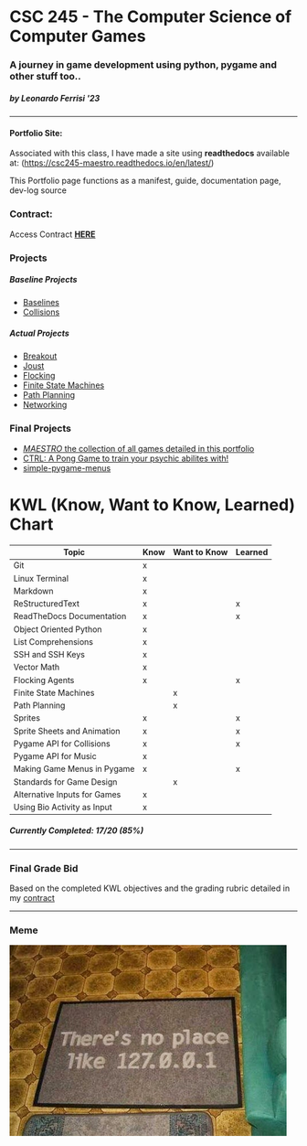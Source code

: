 # CSC 245 - The Computer Science of Computer Games
### A journey in game development using python, pygame and other stuff too..
##### **by** *Leonardo Ferrisi* '23

---------------------------

#### Portfolio Site:

Associated with this class, I have made a site using **readthedocs**
available at: (https://csc245-maestro.readthedocs.io/en/latest/)

This Portfolio page functions as a manifest, guide, documentation page, dev-log source

### Contract:

Access Contract [**HERE**](./portfolio/contract.md)

### Projects

##### Baseline Projects

- [Baselines](portfolio\projects\project-1-baselines)
- [Collisions](portfolio\projects\project-3-collisions)

##### Actual Projects

- [Breakout](portfolio\projects\project-2-breakout)
- [Joust](portfolio\projects\project-4-joust)
- [Flocking](portfolio\projects\project-5-flocking)
- [Finite State Machines](portfolio\projects\project-6-fsm)
- [Path Planning](portfolio\projects\project-7-astar)
- [Networking](portfolio\projects\project-8-networking)

### Final Projects

- [*MAESTRO* the collection of all games detailed in this portfolio](https://csc245-maestro.readthedocs.io/en/latest/maestro.html)
- [CTRL: A Pong Game to train your psychic abilites with!](games\ctrl)
- [simple-pygame-menus](portfolio\projects\simple-pygame-menus)

# KWL (Know, Want to Know, Learned) Chart

| Topic                       | Know    | Want to Know | Learned |
| ----------------------------| ------- | ------------ | ------- |
| Git                         |    x    |              |         |
| Linux  Terminal             |    x    |              |         |
| Markdown                    |    x    |              |         |
| ReStructuredText            |    x    |              |    x    |
| ReadTheDocs Documentation   |    x    |              |    x    |
| Object Oriented Python      |    x    |              |         |
| List Comprehensions         |    x    |              |         |
| SSH and SSH Keys            |    x    |              |         |
| Vector Math                 |    x    |              |         |
| Flocking Agents             |    x    |              |    x    |
| Finite State Machines       |         |       x      |         |
| Path Planning               |         |       x      |         |
| Sprites                     |    x    |              |    x    |
| Sprite Sheets and Animation |    x    |              |    x    |
| Pygame API for Collisions   |    x    |              |    x    |
| Pygame API for Music        |    x    |              |         |
| Making Game Menus in Pygame |    x    |              |    x    |
| Standards for Game Design   |         |       x      |         |
| Alternative Inputs for Games|    x    |              |         |
| Using Bio Activity as Input |    x    |              |         |

##### Currently Completed: 17/20 (**85%**)

---------------------------------

### Final Grade Bid

Based on the completed KWL objectives and the grading rubric detailed in my [contract](./portfolio/contract.md)

----------------

### Meme 
![Game Dev Meme](./assets/meme.jpg "No place like home")